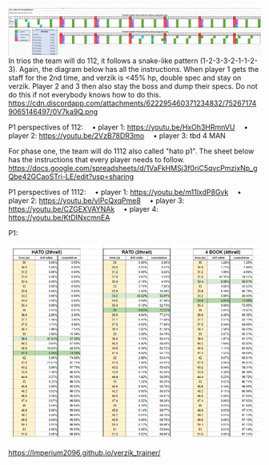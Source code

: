 



![](assets/img/Pasted%20image%2020240401164453.png)
In trios the team will do 112, it follows a snake-like pattern (1-2-3-3-2-1-1-2-3).
Again, the diagram below has all the instructions. 
When player 1 gets the staff for the 2nd time, and verzik is <45% hp, double spec and stay on verzik. Player 2 and 3 then also stay the boss and dump their specs. Do not do this if not everybody knows how to do this.
https://cdn.discordapp.com/attachments/622295460371234832/752671749065146497/0V7ka9Q.png

P1 perspectives of 112:
 • player 1: https://youtu.be/HxOh3HRmnVU
 • player 2: https://youtu.be/2VzB78DR3mo
 • player 3: tbd
4 MAN

For phase one, the team will do 1112 also called "hato p1". 
The sheet below has the instructions that every player needs to follow.
https://docs.google.com/spreadsheets/d/1VaFkHMSj3f0riC5qvcPmzixNp_gQbe42GCaoSTri-LE/edit?usp=sharing 

P1 perspectives of 1112:
 • player 1: https://youtu.be/m11lxdP8Gvk
 • player 2: https://youtu.be/vlPcQxqPme8
 • player 3: https://youtu.be/CZGEXVAYNAk
 • player 4: https://youtu.be/KtDINxcmnEA




P1:

![](assets/img/Pasted%20image%2020240401164406.png)







https://lmperium2096.github.io/verzik_trainer/